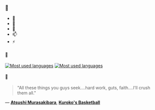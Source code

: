 ### 👋

- 🔭
- 🌱
- 💬
- 📫
- ⚡

#### 🧏

[![Most used languages](https://github-readme-stats-aynah.vercel.app/api/top-langs/?username=aynh&theme=solarized-dark&langs_count=6&layout=compact&hide_title=true)](https://github.com/anuraghazra/github-readme-stats#gh-dark-mode-only)
[![Most used languages](https://github-readme-stats-aynah.vercel.app/api/top-langs/?username=aynh&theme=solarized-light&langs_count=6&layout=compact&hide_title=true)](https://github.com/anuraghazra/github-readme-stats#gh-light-mode-only)

#### 💬

> "All these things you guys seek....hard work, guts, faith....I'll crush them all."

&mdash; [**Atsushi Murasakibara**](https://myanimelist.net/character.php?q=Atsushi%20Murasakibara&cat=character), [**Kuroko's Basketball**](https://myanimelist.net/search/all?q=Kuroko's%20Basketball&cat=all)
